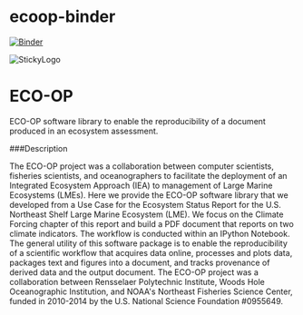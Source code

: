 # ecoop-binder

[![Binder](http://mybinder.org/badge.svg)](http://mybinder.org/repo/epifanio/ecoop-binder)

![StickyLogo](http://tw.rpi.edu/img_projects/ECOOP-logo.png)

ECO-OP
=====

ECO-OP software library to enable the reproducibility of a document produced in an ecosystem assessment.


###Description

The ECO-OP project was a collaboration between computer scientists,  fisheries scientists, and oceanographers to facilitate the deployment of  an Integrated Ecosystem Approach (IEA) to management of Large Marine  Ecosystems (LMEs). Here we provide the ECO-OP software library that we  developed from a Use Case for the Ecosystem Status Report for the U.S.  Northeast Shelf Large Marine Ecosystem (LME). We focus on the Climate  Forcing chapter of this report and build a PDF document that reports on  two climate indicators. The workflow is conducted within an IPython  Notebook. The general utility of this software package is to enable the  reproducibility of a scientific workflow that acquires data online,  processes and plots data, packages text and figures into a document, and  tracks provenance of derived data and the output document. The ECO-OP  project was a collaboration between Rensselaer Polytechnic  Institute, Woods Hole Oceanographic Institution, and NOAA's Northeast  Fisheries Science Center, funded in 2010-2014 by the U.S. National Science Foundation #0955649.

